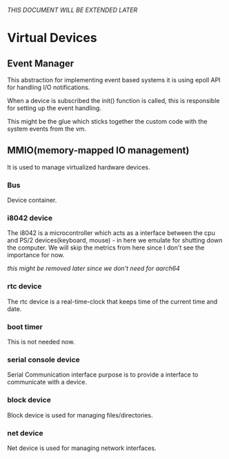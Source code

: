 _THIS DOCUMENT WILL BE EXTENDED LATER_

# Virtual Devices

## Event Manager

This abstraction for implementing event based systems it is using epoll API for handling I/O notifications.

When a device is subscribed the init() function is called, this is responsible for setting up the event handling.

This might be the glue which sticks together the custom code with the system events from the vm.

## MMIO(memory-mapped IO management)

It is used to manage virtualized hardware devices.

### Bus

Device container.

### i8042 device

The i8042 is a microcontroller which acts as a interface between the cpu and PS/2 devices(keyboard, mouse) - in here we emulate for shutting down the computer. We will skip the metrics from here since I don't see the importance for now.

_this might be removed later since we don't need for aarch64_

### rtc device

The rtc device is a real-time-clock that keeps time of the current time and date.

### boot timer

This is not needed now.

### serial console device

Serial Communication interface purpose is to provide a interface to communicate with a device.

### block device

Block device is used for managing files/directories.

### net device

Net device is used for managing network interfaces.
